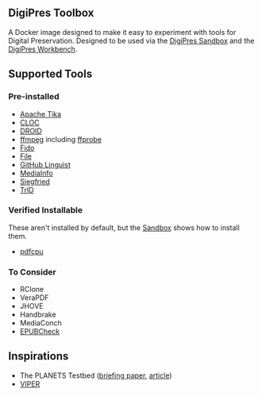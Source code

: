 DigiPres Toolbox
----------------

A Docker image designed to make it easy to experiment with tools for Digital Preservation.  Designed to be used via the [DigiPres Sandbox](https://github.com/digipres/sandbox) and the [DigiPres Workbench](https://github.com/digipres/workbench).

## Supported Tools

### Pre-installed

 - [Apache Tika](https://tika.apache.org/)
 - [CLOC](https://github.com/AlDanial/cloc)
 - [DROID](http://digital-preservation.github.io/droid/)
 - [ffmpeg](https://ffmpeg.org) including [ffprobe](https://ffmpeg.org/ffprobe.html)
 - [Fido](https://github.com/openpreserve/fido)
 - [File](https://www.darwinsys.com/file/)
 - [GitHub Linguist](https://github.com/github/linguist)
 - [MediaInfo](https://github.com/MediaArea/MediaInfo)
 - [Siegfried](https://www.itforarchivists.com/siegfried)
 - [TrID](http://mark0.net/soft-trid-e.html)

### Verified Installable

These aren't installed by default, but the [Sandbox](https://github.com/digipres/sandbox) shows how to install them.

 - [pdfcpu](https://pdfcpu.io)

### To Consider

- RClone
- VeraPDF
- JHOVE
- Handbrake
- MediaConch
- [EPUBCheck](https://www.w3.org/publishing/epubcheck/)

## Inspirations

- The PLANETS Testbed ([briefing paper](https://www.dcc.ac.uk/guidance/briefing-papers/technology-watch-papers/planets-testbed), [article](https://journal.code4lib.org/articles/83))
- [VIPER](https://viper.openpreservation.org/)
